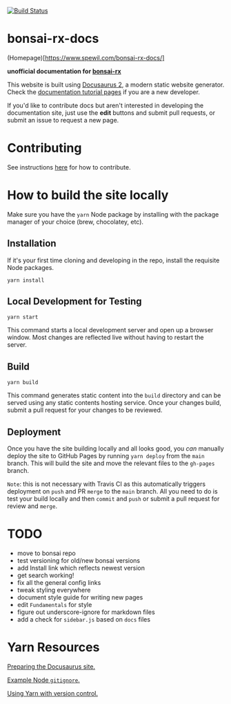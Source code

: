 [![Build Status](https://travis-ci.com/spewil/bonsai-rx-docs.svg?branch=main)](https://travis-ci.com/spewil/bonsai-rx-docs)

# bonsai-rx-docs

(Homepage)[https://www.spewil.com/bonsai-rx-docs/]

**unofficial documentation for [bonsai-rx](https://github.com/bonsai-rx/bonsai)**

This website is built using [Docusaurus 2](https://v2.docusaurus.io/), a modern static website generator. Check the [documentation tutorial pages](https://v2.docusaurus.io/docs/docs-introduction) if you are a new developer.

If you'd like to contribute docs but aren't interested in developing the documentation site, just use the **edit** buttons and submit pull requests, or submit an issue to request a new page.

# Contributing

See instructions [here](https://www.spewil.com/bonsai-rx-docs/docs/meta/writing_docs/) for how to contribute.

# How to build the site locally

Make sure you have the `yarn` Node package by installing with the package manager of your choice (brew, chocolatey, etc).

## Installation

If it's your first time cloning and developing in the repo, install the requisite Node packages.

```console
yarn install
```

## Local Development for Testing

```console
yarn start
```

This command starts a local development server and open up a browser window. Most changes are reflected live without having to restart the server.

## Build

```console
yarn build
```

This command generates static content into the `build` directory and can be served using any static contents hosting service. Once your changes build, submit a pull request for your changes to be reviewed.

## Deployment

Once you have the site building locally and all looks good, you *can* manually deploy the site to GitHub Pages by running `yarn deploy` from the `main` branch. This will build the site and move the relevant files to the `gh-pages` branch.

`Note`: this is not necessary with Travis CI as this automatically triggers deployment on `push` and PR `merge` to the `main` branch. All you need to do is test your build locally and then `commit` and `push` or submit a pull request for review and `merge`.

# TODO

- move to bonsai repo
- test versioning for old/new bonsai versions
- add Install link which reflects newest version
- get search working!
- fix all the general config links
- tweak styling everywhere
- document style guide for writing new pages
- edit `Fundamentals` for style
- figure out underscore-ignore for markdown files
- add a check for `sidebar.js` based on `docs` files

# Yarn Resources

[Preparing the Docusaurus site.](https://docusaurus.io/docs/en/site-preparation#key-files)

[Example Node `gitignore`.](https://github.com/github/gitignore/blob/master/Node.gitignore)


[Using Yarn with version control.](https://classic.yarnpkg.com/en/docs/version-control)
